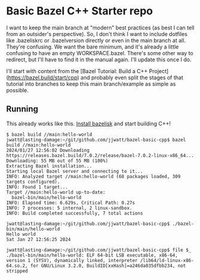 # Basic Bazel C++ Starter repo

I want to keep the main branch at "modern" best practices (as best I
can tell from an outsider's perspective). So, I don't think I want to
include dotfiles like .bazeliskrc or .bazelversion directly or even in
the main branch at all. They're confusing. We want the bare minimum,
and it's already a little confusing to have an empty
WORKSPACE.bazel. There's some other way to redirect, but I'll have to
find it in the manual again. I'll update this once I do.

I'll start with content from the [Bazel Tutorial: Build a C++ Project]
(https://bazel.build/start/cpp) and probably even split the stages of
that tutorial into branches to keep this main branch/example as simple
as possible.

## Running

This already works like this. [Install bazelisk](https://bazel.build/install/bazelisk) and start building C++!

```shell
$ bazel build //main:hello-world
jwatt@lasting-damage:~/git/github.com/jjwatt/bazel-basic-cpp$ bazel build //main:hello-world
2024/01/27 12:56:02 Downloading https://releases.bazel.build/7.0.2/release/bazel-7.0.2-linux-x86_64...
Downloading: 55 MB out of 55 MB (100%) 
Extracting Bazel installation...
Starting local Bazel server and connecting to it...
INFO: Analyzed target //main:hello-world (68 packages loaded, 309 targets configured).
INFO: Found 1 target...
Target //main:hello-world up-to-date:
  bazel-bin/main/hello-world
INFO: Elapsed time: 6.629s, Critical Path: 0.27s
INFO: 7 processes: 5 internal, 2 linux-sandbox.
INFO: Build completed successfully, 7 total actions
```

```shell
jwatt@lasting-damage:~/git/github.com/jjwatt/bazel-basic-cpp$ ./bazel-bin/main/hello-world
Hello world
Sat Jan 27 12:56:25 2024
```

```shell
jwatt@lasting-damage:~/git/github.com/jjwatt/bazel-basic-cpp$ file $_
./bazel-bin/main/hello-world: ELF 64-bit LSB executable, x86-64, version 1 (SYSV), dynamically linked, interpreter /lib64/ld-linux-x86-64.so.2, for GNU/Linux 3.2.0, BuildID[xxHash]=a246da035dfbb234, not stripped
```
